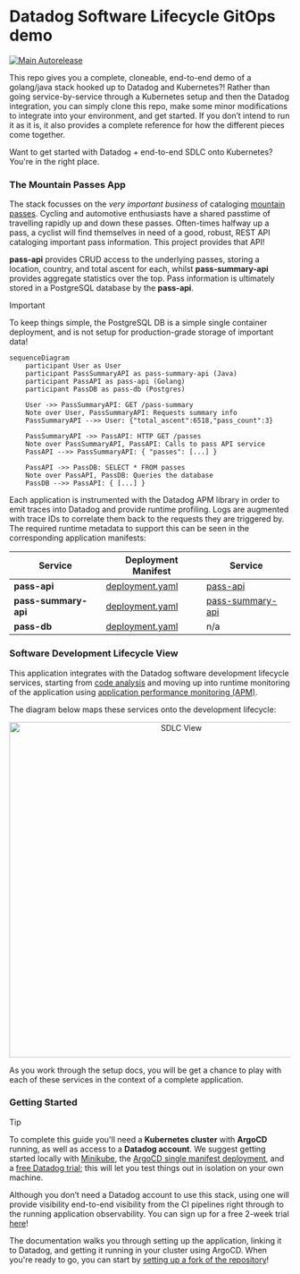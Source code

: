# Datadog Software Lifecycle GitOps demo

[![Main Autorelease](https://github.com/datadog/sdlc-gitops-sample-stack/actions/workflows/main-autorelease.yaml/badge.svg)](https://github.com/datadog/sdlc-gitops-sample-stack/actions/workflows/main-autorelease.yaml)

This repo gives you a complete, cloneable, end-to-end demo of a golang/java stack hooked up to Datadog and Kubernetes?! Rather than going service-by-service through a Kubernetes setup and then the Datadog integration, you can simply clone this repo, make some minor modifications to integrate into your environment, and get started. If you don’t intend to run it as it is, it also provides a complete reference for how the different pieces come together. 

Want to get started with Datadog + end-to-end SDLC onto Kubernetes? You're in the right place.

### The Mountain Passes App 

The stack focusses on the _very important business_ of cataloging [mountain passes](https://en.wikipedia.org/wiki/Mountain_pass). Cycling and automotive enthusiasts have a shared passtime of travelling rapidly up and down these passes. Often-times halfway up a pass, a cyclist will find themselves in need of a good, robust, REST API cataloging important pass information. This project provides that API!

**pass-api** provides CRUD access to the underlying passes, storing a location, country, and total ascent for each, whilst **pass-summary-api** provides aggregate statistics over the top. Pass information is ultimately stored in a PostgreSQL database by the **pass-api**.

> [!IMPORTANT]
> To keep things simple, the PostgreSQL DB is a simple single container deployment, and is not setup for production-grade storage of important data!

```mermaid
sequenceDiagram
    participant User as User
    participant PassSummaryAPI as pass-summary-api (Java)
    participant PassAPI as pass-api (Golang)
    participant PassDB as pass-db (Postgres)

    User ->> PassSummaryAPI: GET /pass-summary
    Note over User, PassSummaryAPI: Requests summary info
    PassSummaryAPI -->> User: {"total_ascent":6518,"pass_count":3}

    PassSummaryAPI ->> PassAPI: HTTP GET /passes
    Note over PassSummaryAPI, PassAPI: Calls to pass API service
    PassAPI -->> PassSummaryAPI: { "passes": [...] }

    PassAPI ->> PassDB: SELECT * FROM passes
    Note over PassAPI, PassDB: Queries the database
    PassDB -->> PassAPI: { [...] }
```

Each application is instrumented with the Datadog APM library in order to emit traces into Datadog and provide runtime profiling. Logs are augmented with trace IDs to correlate them back to the requests they are triggered by. The required runtime metadata to support this can be seen in the corresponding application manifests:

|    Service     |      Deployment Manifest     |     Service    | 
| ---------------|------------------------------|----------------|
| **pass-api**   | [deployment.yaml](manifests/base/pass-api/deployment.yaml) | [pass-api](apps/pass-api/) | 
| **pass-summary-api** | [deployment.yaml](manifests/base/pass-summary-api/deployment.yaml) | [pass-summary-api](apps/pass-summary-api/) | 
| **pass-db**    | [deployment.yaml](manifests/base/db/deployment.yaml) | n/a | 


### Software Development Lifecycle View

This application integrates with the Datadog software development lifecycle services, starting from [code analysis](https://docs.datadoghq.com/code_analysis/static_analysis/) and moving up into runtime monitoring of the application using [application performance monitoring (APM)](https://www.datadoghq.com/product/apm/). 

The diagram below maps these services onto the development lifecycle:

<p align='center'>
    <img alt="SDLC View" src="docs/assets/sdlc-view.jpeg" width="600px" />
</p>

As you work through the setup docs, you will be get a chance to play with each of these services in the context of a complete application.

### Getting Started

> [!TIP]  
> To complete this guide you'll need a **Kubernetes cluster** with **ArgoCD** running, as well as access to a **Datadog account**. We suggest getting started 
> locally with [Minikube](https://minikube.sigs.k8s.io/), the [ArgoCD single manifest deployment](https://argo-cd.readthedocs.io/en/stable/getting_started/), and a [free Datadog trial](https://www.datadoghq.com/free-datadog-trial/); this will let you test things out in isolation on your own machine. 

Although you don’t need a Datadog account to use this stack, using one will provide visibility end-to-end visibility from the CI pipelines right through to the running application observability. You can sign up for a free 2-week trial [here](https://www.datadoghq.com/free-datadog-trial/)!

The documentation walks you through setting up the application, linking it to Datadog, and getting it running in your cluster using ArgoCD. When you're ready to go, you can start by [setting up a fork of the repository](docs/setup-fork.md)!
